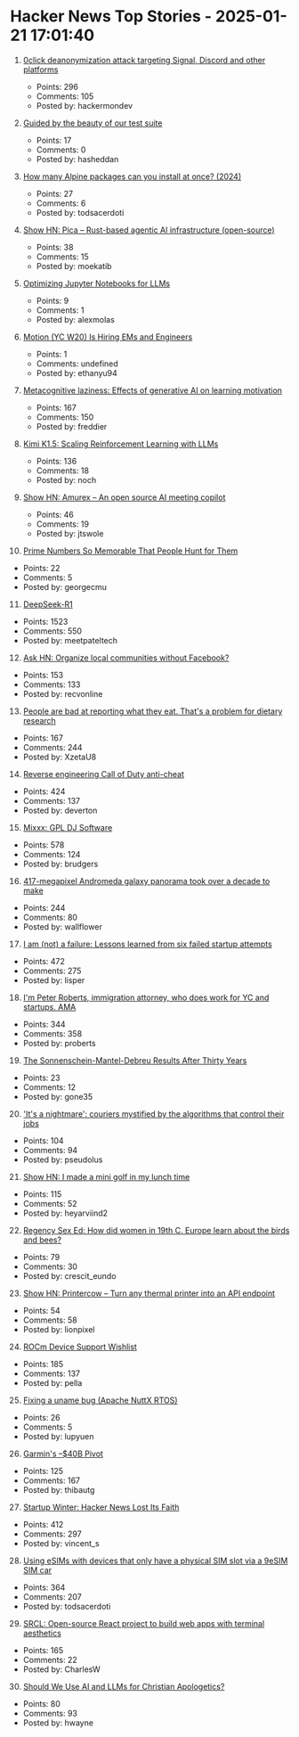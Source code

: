 # Hacker News Top Stories - 2025-01-21 17:01:40

1. [0click deanonymization attack targeting Signal, Discord and other platforms](https://gist.github.com/hackermondev/45a3cdfa52246f1d1201c1e8cdef6117)
   - Points: 296
   - Comments: 105
   - Posted by: hackermondev

2. [Guided by the beauty of our test suite](https://www.mattkeeter.com/blog/2025-01-20-guided/)
   - Points: 17
   - Comments: 0
   - Posted by: hasheddan

3. [How many Alpine packages can you install at once? (2024)](https://www.naff.dev/blog/all-the-packages)
   - Points: 27
   - Comments: 6
   - Posted by: todsacerdoti

4. [Show HN: Pica – Rust-based agentic AI infrastructure (open-source)](https://www.picaos.com/)
   - Points: 38
   - Comments: 15
   - Posted by: moekatib

5. [Optimizing Jupyter Notebooks for LLMs](https://www.alexmolas.com/2025/01/15/ipynb-for-llm.html)
   - Points: 9
   - Comments: 1
   - Posted by: alexmolas

6. [Motion (YC W20) Is Hiring EMs and Engineers](https://jobs.ashbyhq.com/motion?utm_source=hn)
   - Points: 1
   - Comments: undefined
   - Posted by: ethanyu94

7. [Metacognitive laziness: Effects of generative AI on learning motivation](https://bera-journals.onlinelibrary.wiley.com/doi/10.1111/bjet.13544)
   - Points: 167
   - Comments: 150
   - Posted by: freddier

8. [Kimi K1.5: Scaling Reinforcement Learning with LLMs](https://github.com/MoonshotAI/Kimi-k1.5)
   - Points: 136
   - Comments: 18
   - Posted by: noch

9. [Show HN: Amurex – An open source AI meeting copilot](https://sansyrox.github.io/amurex_ce/)
   - Points: 46
   - Comments: 19
   - Posted by: jtswole

10. [Prime Numbers So Memorable That People Hunt for Them](https://www.scientificamerican.com/article/these-prime-numbers-are-so-memorable-that-people-hunt-for-them/)
   - Points: 22
   - Comments: 5
   - Posted by: georgecmu

11. [DeepSeek-R1](https://github.com/deepseek-ai/DeepSeek-R1)
   - Points: 1523
   - Comments: 550
   - Posted by: meetpateltech

12. [Ask HN: Organize local communities without Facebook?](undefined)
   - Points: 153
   - Comments: 133
   - Posted by: recvonline

13. [People are bad at reporting what they eat. That's a problem for dietary research](https://www.science.org/content/article/people-are-bad-reporting-what-they-eat-s-problem-dietary-research)
   - Points: 167
   - Comments: 244
   - Posted by: XzetaU8

14. [Reverse engineering Call of Duty anti-cheat](https://ssno.cc/posts/reversing-tac-1-4-2025/)
   - Points: 424
   - Comments: 137
   - Posted by: deverton

15. [Mixxx: GPL DJ Software](https://mixxx.org/)
   - Points: 578
   - Comments: 124
   - Posted by: brudgers

16. [417-megapixel Andromeda galaxy panorama took over a decade to make](https://petapixel.com/2025/01/16/417-megapixel-andromeda-galaxy-panorama-took-over-a-decade-to-make/)
   - Points: 244
   - Comments: 80
   - Posted by: wallflower

17. [I am (not) a failure: Lessons learned from six failed startup attempts](http://blog.rongarret.info/2025/01/i-am-not-failure-lessons-learned-from.html)
   - Points: 472
   - Comments: 275
   - Posted by: lisper

18. [I'm Peter Roberts, immigration attorney, who does work for YC and startups. AMA](undefined)
   - Points: 344
   - Comments: 358
   - Posted by: proberts

19. [The Sonnenschein-Mantel-Debreu Results After Thirty Years](https://citeseerx.ist.psu.edu/document?repid=rep1&type=pdf&doi=203ee701ee9833364eb551c342bb4b0a120f937e)
   - Points: 23
   - Comments: 12
   - Posted by: gone35

20. ['It's a nightmare': couriers mystified by the algorithms that control their jobs](https://www.theguardian.com/business/2025/jan/21/its-a-nightmare-couriers-mystified-by-the-algorithms-that-control-their-jobs)
   - Points: 104
   - Comments: 94
   - Posted by: pseudolus

21. [Show HN: I made a mini golf in my lunch time](https://paper-golf.netlify.app/)
   - Points: 115
   - Comments: 52
   - Posted by: heyarviind2

22. [Regency Sex Ed: How did women in 19th C. Europe learn about the birds and bees?](https://www.historynewsnetwork.org/article/regency-sex-ed)
   - Points: 79
   - Comments: 30
   - Posted by: crescit_eundo

23. [Show HN: Printercow – Turn any thermal printer into an API endpoint](https://www.printercow.com/)
   - Points: 54
   - Comments: 58
   - Posted by: lionpixel

24. [ROCm Device Support Wishlist](https://github.com/ROCm/ROCm/discussions/4276)
   - Points: 185
   - Comments: 137
   - Posted by: pella

25. [Fixing a uname bug (Apache NuttX RTOS)](https://lupyuen.org/articles/uname.html)
   - Points: 26
   - Comments: 5
   - Posted by: lupyuen

26. [Garmin's –$40B Pivot](https://www.readtrung.com/p/garmins-40b-pivot)
   - Points: 125
   - Comments: 167
   - Posted by: thibautg

27. [Startup Winter: Hacker News Lost Its Faith](https://www.vincentschmalbach.com/startup-winter-hacker-news-lost-its-faith/)
   - Points: 412
   - Comments: 297
   - Posted by: vincent_s

28. [Using eSIMs with devices that only have a physical SIM slot via a 9eSIM SIM car](https://neilzone.co.uk/2025/01/using-esims-with-devices-that-only-have-a-physical-sim-slot-via-a-9esim-sim-card-with-android-and-linux/)
   - Points: 364
   - Comments: 207
   - Posted by: todsacerdoti

29. [SRCL: Open-source React project to build web apps with terminal aesthetics](https://www.sacred.computer)
   - Points: 165
   - Comments: 22
   - Posted by: CharlesW

30. [Should We Use AI and LLMs for Christian Apologetics?](https://lukeplant.me.uk/blog/posts/should-we-use-llms-for-christian-apologetics/)
   - Points: 80
   - Comments: 93
   - Posted by: hwayne

